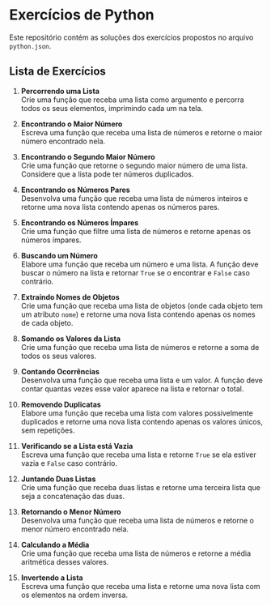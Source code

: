 # Exercícios de Python

Este repositório contém as soluções dos exercícios propostos no arquivo `python.json`.

## Lista de Exercícios

1. **Percorrendo uma Lista**  
   Crie uma função que receba uma lista como argumento e percorra todos os seus elementos, imprimindo cada um na tela.

2. **Encontrando o Maior Número**  
   Escreva uma função que receba uma lista de números e retorne o maior número encontrado nela.

3. **Encontrando o Segundo Maior Número**  
   Crie uma função que retorne o segundo maior número de uma lista. Considere que a lista pode ter números duplicados.

4. **Encontrando os Números Pares**  
   Desenvolva uma função que receba uma lista de números inteiros e retorne uma nova lista contendo apenas os números pares.

5. **Encontrando os Números Ímpares**  
   Crie uma função que filtre uma lista de números e retorne apenas os números ímpares.

6. **Buscando um Número**  
   Elabore uma função que receba um número e uma lista. A função deve buscar o número na lista e retornar `True` se o encontrar e `False` caso contrário.

7. **Extraindo Nomes de Objetos**  
   Crie uma função que receba uma lista de objetos (onde cada objeto tem um atributo `nome`) e retorne uma nova lista contendo apenas os nomes de cada objeto.

8. **Somando os Valores da Lista**  
   Crie uma função que receba uma lista de números e retorne a soma de todos os seus valores.

9. **Contando Ocorrências**  
   Desenvolva uma função que receba uma lista e um valor. A função deve contar quantas vezes esse valor aparece na lista e retornar o total.

10. **Removendo Duplicatas**  
    Elabore uma função que receba uma lista com valores possivelmente duplicados e retorne uma nova lista contendo apenas os valores únicos, sem repetições.

11. **Verificando se a Lista está Vazia**  
    Escreva uma função que receba uma lista e retorne `True` se ela estiver vazia e `False` caso contrário.

12. **Juntando Duas Listas**  
    Crie uma função que receba duas listas e retorne uma terceira lista que seja a concatenação das duas.

13. **Retornando o Menor Número**  
    Desenvolva uma função que receba uma lista de números e retorne o menor número encontrado nela.

14. **Calculando a Média**  
    Crie uma função que receba uma lista de números e retorne a média aritmética desses valores.

15. **Invertendo a Lista**  
    Escreva uma função que receba uma lista e retorne uma nova lista com os elementos na ordem inversa.

